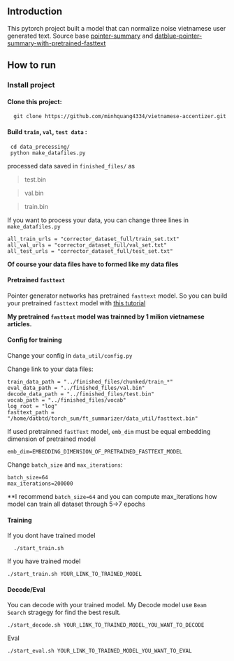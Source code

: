 ## Introduction
This pytorch project built a model that can normalize noise vietnamese user generated text. Source base [pointer-summary](https://github.com/atulkum/pointer_summarizer) and [datblue-pointer-summary-with-pretrained-fasttext](https://github.com/datblue/ft_sum)

## How to run
### Install project
#### Clone this project:
```
  git clone https://github.com/minhquang4334/vietnamese-accentizer.git
```

#### Build `train`, `val`, `test data` :
```
 cd data_precessing/
 python make_datafiles.py
```
processed data saved in `finished_files/` as
> test.bin

> val.bin

> train.bin

If you want to process your data, you can change three lines in `make_datafiles.py`
```
all_train_urls = "corrector_dataset_full/train_set.txt"
all_val_urls = "corrector_dataset_full/val_set.txt"
all_test_urls = "corrector_dataset_full/test_set.txt"
```

**Of course your data files have to formed like my data files**

#### Pretrained `fasttext`
Pointer generator networks has pretrained `fasttext` model.
So you can build your pretrained `fasttext` model with [this tutorial](https://github.com/facebookresearch/fastText)

**My pretrained `fasttext` model was trainned by 1 milion vietnamese articles.**

#### Config for training
Change your config in `data_util/config.py`

Change link to your data files:
```
train_data_path = "../finished_files/chunked/train_*"
eval_data_path = "../finished_files/val.bin"
decode_data_path = "../finished_files/test.bin"
vocab_path = "../finished_files/vocab"
log_root = "log"
fasttext_path = "/home/datbtd/torch_sum/ft_summarizer/data_util/fasttext.bin"
```

If used pretrainned `fastText` model, `emb_dim` must be equal embedding dimension of pretrained model
```
emb_dim=EMBEDDING_DIMENSION_OF_PRETRAINED_FASTTEXT_MODEL
```

Change `batch_size` and `max_iterations`:
```
batch_size=64
max_iterations=200000
```

**I recommend `batch_size=64` and you can compute max_iterations how model can train all dataset through 5->7 epochs


#### Training
If you dont have trained model
```
  ./start_train.sh
```

If you have trained model
```
./start_train.sh YOUR_LINK_TO_TRAINED_MODEL
```

#### Decode/Eval
You can decode with your trained model. My Decode model use `Beam Search` stragegy for find the best result.

```
./start_decode.sh YOUR_LINK_TO_TRAINED_MODEL_YOU_WANT_TO_DECODE
```

Eval
```
./start_eval.sh YOUR_LINK_TO_TRAINED_MODEL_YOU_WANT_TO_EVAL
```






